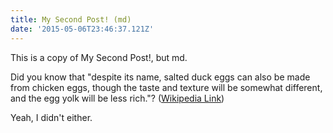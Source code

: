```yaml
---
title: My Second Post! (md)
date: '2015-05-06T23:46:37.121Z'
---
```


This is a copy of My Second Post!, but md.

Did you know that "despite its name, salted duck eggs can also be made from
chicken eggs, though the taste and texture will be somewhat different, and the
egg yolk will be less rich."?
([Wikipedia Link](http://en.wikipedia.org/wiki/Salted_duck_egg))

Yeah, I didn't either.
